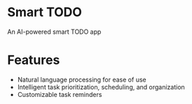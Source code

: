 # Smart TODO

An AI-powered smart TODO app

# Features

-   Natural language processing for ease of use
-   Intelligent task prioritization, scheduling, and organization
-   Customizable task reminders

